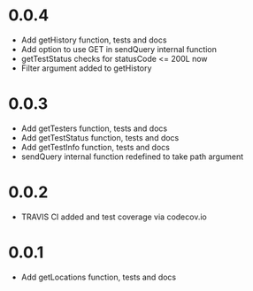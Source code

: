 # 0.0.4
* Add getHistory function, tests and docs
* Add option to use GET in sendQuery internal function
* getTestStatus checks for statusCode <= 200L now
* Filter argument added to getHistory

# 0.0.3
* Add getTesters function, tests and docs
* Add getTestStatus function, tests and docs
* Add getTestInfo function, tests and docs
* sendQuery internal function redefined to take path argument

# 0.0.2
* TRAVIS CI added and test coverage via codecov.io

# 0.0.1
* Add getLocations function, tests and docs
